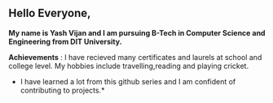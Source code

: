 ## Hello Everyone,
**My name is Yash Vijan and I am pursuing B-Tech in Computer Science and Engineering from DIT University.**

**Achievements** : I have recieved many certificates and laurels at school and college level.
My hobbies include travelling,reading and playing cricket. 
* I have learned a lot from this github series and I am confident of contributing to projects.*
